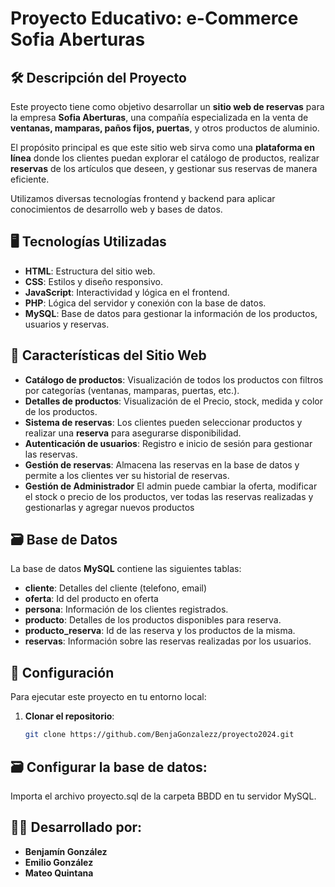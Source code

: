 # Proyecto Educativo: e-Commerce Sofia Aberturas

## 🛠️ Descripción del Proyecto

Este proyecto tiene como objetivo desarrollar un **sitio web de reservas** para la empresa **Sofia Aberturas**, una compañía especializada en la venta de **ventanas, mamparas, paños fijos, puertas**, y otros productos de aluminio.

El propósito principal es que este sitio web sirva como una **plataforma en línea** donde los clientes puedan explorar el catálogo de productos, realizar **reservas** de los artículos que deseen, y gestionar sus reservas de manera eficiente.

Utilizamos diversas tecnologías frontend y backend para aplicar conocimientos de desarrollo web y bases de datos.

## 🖥️ Tecnologías Utilizadas

- **HTML**: Estructura del sitio web.
- **CSS**: Estilos y diseño responsivo.
- **JavaScript**: Interactividad y lógica en el frontend.
- **PHP**: Lógica del servidor y conexión con la base de datos.
- **MySQL**: Base de datos para gestionar la información de los productos, usuarios y reservas.

## 🚀 Características del Sitio Web

- **Catálogo de productos**: Visualización de todos los productos con filtros por categorías (ventanas, mamparas, puertas, etc.).
- **Detalles de productos**: Visualización de el Precio, stock, medida y color de los productos.
- **Sistema de reservas**: Los clientes pueden seleccionar productos y realizar una **reserva** para asegurarse disponibilidad.
- **Autenticación de usuarios**: Registro e inicio de sesión para gestionar las reservas.
- **Gestión de reservas**: Almacena las reservas en la base de datos y permite a los clientes ver su historial de reservas.
- **Gestión de Administrador** El admin puede cambiar la oferta, modificar el stock o precio de los productos, ver todas las reservas realizadas y gestionarlas y agregar nuevos productos

## 🗃️ Base de Datos

La base de datos **MySQL** contiene las siguientes tablas:

- **cliente**: Detalles del cliente (telefono, email)
- **oferta**: Id del producto en oferta
- **persona**: Información de los clientes registrados.
- **producto**: Detalles de los productos disponibles para reserva.
- **producto_reserva**: Id de las reserva y los productos de la misma.
- **reservas**: Información sobre las reservas realizadas por los usuarios.


## 🔧 Configuración

Para ejecutar este proyecto en tu entorno local:

1. **Clonar el repositorio**:
   ```bash
   git clone https://github.com/BenjaGonzalezz/proyecto2024.git

   
## 🗃️ Configurar la base de datos:

Importa el archivo proyecto.sql de la carpeta BBDD en tu servidor MySQL.


##  👨‍💻 Desarrollado por:

- **Benjamín González**
- **Emilio González**
- **Mateo Quintana**
